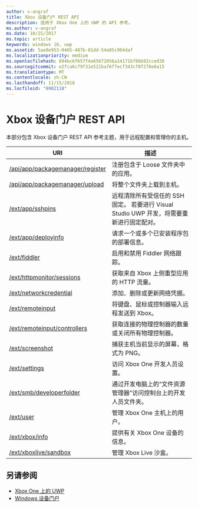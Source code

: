 ```yaml
---
author: v-angraf
title: Xbox 设备门户 REST API
description: 适用于 Xbox One 上的 UWP 的 API 参考。
ms.author: v-angraf
ms.date: 10/25/2017
ms.topic: article
keywords: windows 10, uwp
ms.assetid: 5ae8e953-0465-487b-81dd-54a85c904daf
ms.localizationpriority: medium
ms.openlocfilehash: 894bc6f657f4a65072056a14171bf86b92cced38
ms.sourcegitcommit: e2fca6c79f31e521ba76f7ecf343cf8f278e6a15
ms.translationtype: MT
ms.contentlocale: zh-CN
ms.lasthandoff: 11/15/2018
ms.locfileid: "6982118"
---
```

# <a name="xbox-device-portal-rest-api"></a>Xbox 设备门户 REST API

本部分包含 Xbox 设备门户 REST API 参考主题，用于远程配置和管理你的主机。

| URI        | 描述 |
|------------|-------------|
|[/api/app/packagemanager/register](wdp-loose-folder-register-api.md)| 注册包含于 Loose 文件夹中的应用。 |
|[/api/app/packagemanager/upload](wdp-folder-upload.md)| 将整个文件夹上载到主机。 |
|[/ext/app/sshpins](uwp-sshpins-api.md)| 远程清除所有受信任的 SSH 固定。 若要进行 Visual Studio UWP 开发，将需要重新进行固定配对。 |
|[/ext/app/deployinfo](uwp-deployinfo-api.md)| 请求一个或多个已安装程序包的部署信息。 |
|[/ext/fiddler](wdp-fiddler-api.md)| 启用和禁用 Fiddler 网络跟踪。 |
|[/ext/httpmonitor/sessions](wdp-httpMonitor-api.md)| 获取来自 Xbox 上侧重型应用的 HTTP 流量。 |
|[/ext/networkcredential](uwp-networkcredentials-api.md)| 添加、删除或更新网络凭据。 |
|[/ext/remoteinput](uwp-remoteinput-api.md)| 将键盘、鼠标或控制器输入远程发送到 Xbox。 |
|[/ext/remoteinput/controllers](uwp-remoteinput-controllers-api.md)| 获取连接的物理控制器的数量或关闭所有物理控制器。 |
|[/ext/screenshot](wdp-media-capture-api.md)| 捕获主机当前显示的屏幕，格式为 PNG。 |
|[/ext/settings](wdp-xboxsettings-api.md)| 访问 Xbox One 开发人员设置。 |
|[/ext/smb/developerfolder](wdp-smb-api.md)| 通过开发电脑上的“文件资源管理器”访问控制台上的开发人员文件夹。 |
|[/ext/user](wdp-user-management.md)| 管理 Xbox One 主机上的用户。 |
|[/ext/xbox/info](wdp-xboxinfo-api.md)| 提供有关 Xbox One 设备的信息。 |
|[/ext/xboxlive/sandbox](wdp-sandbox-api.md)| 管理 Xbox Live 沙盒。 |

## <a name="see-also"></a>另请参阅

- [Xbox One 上的 UWP](index.md)
- [Windows 设备门户](../debug-test-perf/device-portal.md)